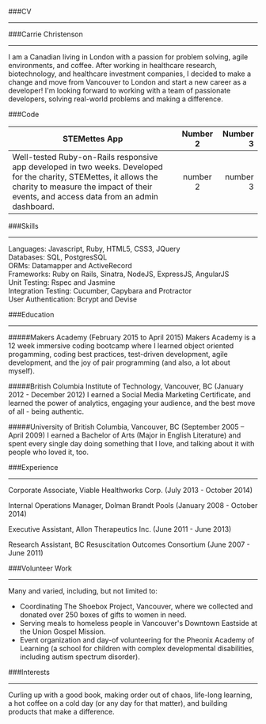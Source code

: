 ###CV
***

###Carrie Christenson
***

I am a Canadian living in London with a passion for problem solving, agile environments, and coffee. After working in healthcare research, biotechnology, and healthcare investment companies, I decided to make a change and move from Vancouver to London and start a new career as a developer! I'm looking forward to working with a team of passionate developers, solving real-world problems and making a difference.

###Code

| STEMettes App        | Number 2           | Number 3  |
| ------------- |:-------------:| -----:|
| Well-tested Ruby-on-Rails responsive app developed in two weeks. Developed for the charity, STEMettes, it allows the charity to measure the impact of their events, and access data from an admin dashboard.   | number 2| number 3|


###Skills
***
Languages: Javascript, Ruby, HTML5, CSS3, JQuery  
Databases: SQL, PostgresSQL  
ORMs: Datamapper and ActiveRecord  
Frameworks: Ruby on Rails, Sinatra, NodeJS, ExpressJS, AngularJS  
Unit Testing: Rspec and Jasmine  
Integration Testing: Cucumber, Capybara and Protractor  
User Authentication: Bcrypt and Devise  


###Education
***

#####Makers Academy (February 2015 to April 2015)
Makers Academy is a 12 week immersive coding bootcamp where I learned object oriented progamming, coding best practices, test-driven development, agile development, and the joy of pair programming (and also, a lot about myself). 


#####British Columbia Institute of Technology, Vancouver, BC (January 2012 - December 2012)
I earned a Social Media Marketing Certificate, and learned the power of analytics, engaging your audience, and the best move of all - being authentic.

#####University of British Columbia, Vancouver, BC (September 2005 – April 2009)
I earned a Bachelor of Arts (Major in English Literature) and spent every single day doing something that I love, and talking about it with people who loved it, too.

###Experience
***

Corporate Associate, Viable Healthworks Corp. (July 2013 - October 2014)

Internal Operations Manager, Dolman Brandt Pools (January 2008 - October 2014)

Executive Assistant, Allon Therapeutics Inc. (June 2011 - June 2013)

Research Assistant, BC Resuscitation Outcomes Consortium (June 2007 - June 2011)

###Volunteer Work
***
Many and varied, including, but not limited to:  
+ Coordinating The Shoebox Project, Vancouver, where we collected and donated over 250 boxes of gifts to women in need.  
+ Serving meals to homeless people in Vancouver's Downtown Eastside at the Union Gospel Mission.  
+ Event organization and day-of volunteering for the Pheonix Academy of Learning (a school for children with complex developmental disabilities, including autism spectrum disorder).  


###Interests
***

Curling up with a good book, making order out of chaos, life-long learning, a hot coffee on a cold day (or any day for that matter), and building products that make a difference.

